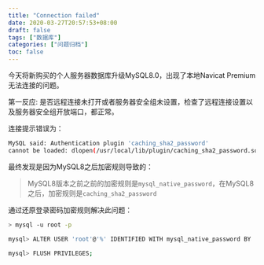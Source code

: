 ```yaml
---
title: "Connection failed"
date: 2020-03-27T20:57:53+08:00
draft: false
tags: ["数据库"]
categories: ["问题归档"]
toc: false
---
```

今天将新购买的个人服务器数据库升级MySQL8.0，出现了本地Navicat Premium无法连接的问题。

<!--more-->

第一反应: 是否远程连接未打开或者服务器安全组未设置，检查了远程连接设置以及服务器安全组开放端口，都正常。

连接提示错误为：  
```Bash
MySQL said: Authentication plugin 'caching_sha2_password' 
cannot be loaded: dlopen(/usr/local/lib/plugin/caching_sha2_password.so, 2): image not found
```
最终发现是因为MySQL8之后加密规则导致的：  

> MySQL8版本之前之前的加密规则是`mysql_native_password`，在MySQL8之后，加密规则是`caching_sha2_password`

通过还原登录密码加密规则解决此问题：
```Bash
> mysql -u root -p

mysql> ALTER USER 'root'@'%' IDENTIFIED WITH mysql_native_password BY 'password';

mysql> FLUSH PRIVILEGES;
```
